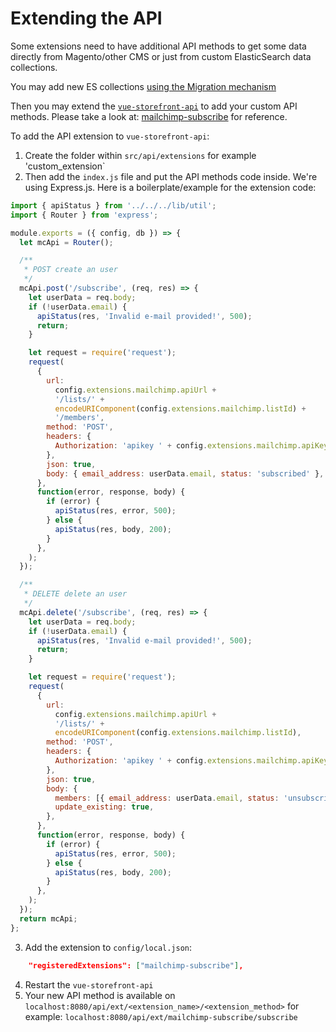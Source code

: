 # Extending the API

Some extensions need to have additional API methods to get some data directly from Magento/other CMS or just from custom ElasticSearch data collections.

You may add new ES collections [using the Migration mechanism](../data/data-migrations.md)

Then you may extend the [`vue-storefront-api`](https://github.com/DivanteLtd/vue-storefront-api) to add your custom API methods. Please take a look at: [mailchimp-subscribe](https://github.com/DivanteLtd/vue-storefront-api/blob/master/src/api/extensions/mailchimp-subscribe/index.js) for reference.

To add the API extension to `vue-storefront-api`:

1. Create the folder within `src/api/extensions` for example 'custom_extension`
2. Then add the `index.js` file and put the API methods code inside. We're using Express.js. Here is a boilerplate/example for the extension code:

```js
import { apiStatus } from '../../../lib/util';
import { Router } from 'express';

module.exports = ({ config, db }) => {
  let mcApi = Router();

  /**
   * POST create an user
   */
  mcApi.post('/subscribe', (req, res) => {
    let userData = req.body;
    if (!userData.email) {
      apiStatus(res, 'Invalid e-mail provided!', 500);
      return;
    }

    let request = require('request');
    request(
      {
        url:
          config.extensions.mailchimp.apiUrl +
          '/lists/' +
          encodeURIComponent(config.extensions.mailchimp.listId) +
          '/members',
        method: 'POST',
        headers: {
          Authorization: 'apikey ' + config.extensions.mailchimp.apiKey,
        },
        json: true,
        body: { email_address: userData.email, status: 'subscribed' },
      },
      function(error, response, body) {
        if (error) {
          apiStatus(res, error, 500);
        } else {
          apiStatus(res, body, 200);
        }
      },
    );
  });

  /**
   * DELETE delete an user
   */
  mcApi.delete('/subscribe', (req, res) => {
    let userData = req.body;
    if (!userData.email) {
      apiStatus(res, 'Invalid e-mail provided!', 500);
      return;
    }

    let request = require('request');
    request(
      {
        url:
          config.extensions.mailchimp.apiUrl +
          '/lists/' +
          encodeURIComponent(config.extensions.mailchimp.listId),
        method: 'POST',
        headers: {
          Authorization: 'apikey ' + config.extensions.mailchimp.apiKey,
        },
        json: true,
        body: {
          members: [{ email_address: userData.email, status: 'unsubscribed' }],
          update_existing: true,
        },
      },
      function(error, response, body) {
        if (error) {
          apiStatus(res, error, 500);
        } else {
          apiStatus(res, body, 200);
        }
      },
    );
  });
  return mcApi;
};
```

3. Add the extension to `config/local.json`:

```json
	"registeredExtensions": ["mailchimp-subscribe"],
```

4. Restart the `vue-storefront-api`
5. Your new API method is available on `localhost:8080/api/ext/<extension_name>/<extension_method>` for example: `localhost:8080/api/ext/mailchimp-subscribe/subscribe`
